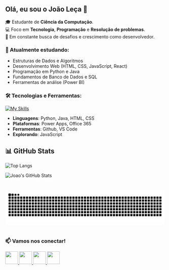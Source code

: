 ## Olá, eu sou o João Leça 👋


🎓 Estudante de **Ciência da Computação**. <br>
💻 Foco em **Tecnologia**, **Programação** e **Resolução de problemas**.<br>
🚀 Em constante busca de desafios e crescimento como desenvolvedor.<br>

### 🧠 Atualmente estudando:
- Estruturas de Dados e Algoritmos
- Desenvolvimento Web (HTML, CSS, JavaScript, React)
- Programação em Python e Java
- Fundamentos de Banco de Dados e SQL
- Ferramentas de análise (Power BI)

### 🛠️ Tecnologias e Ferramentas:

[![My Skills](https://skillicons.dev/icons?i=js,html,css,java,py,vscode,postgres,github)](https://skillicons.dev)

- **Linguagens**: Python, Java, HTML, CSS
- **Plataformas**: Power Apps, Office 365
- **Ferramentas**: Github, VS Code
- **Explorando**: JavaScript

## 📊 GitHub Stats

![Top Langs](https://github-readme-stats.vercel.app/api/top-langs/?username=JoaoLeca&layout=compact&theme=tokyonight)

![Joao's GitHub Stats](https://github-readme-stats.vercel.app/api?username=JoaoLeca&show_icons=true&theme=tokyonight)

#

<picture align="center">
  <source media="(prefers-color-scheme: dark)" srcset="https://raw.githubusercontent.com/JoaoLeca/JoaoLeca/output/github-contribution-grid-snake-dark.svg">
  <source media="(prefers-color-scheme: light)" srcset="https://raw.githubusercontent.com/JoaoLeca/JoaoLeca/output/github-contribution-grid-snake-dark.svg">
  <img align="center" alt="github contribution grid snake animation" src="https://raw.githubusercontent.com/JoaoLeca/JoaoLeca/output/github-contribution-grid-snake.svg">
</picture>

#

<h3>📫 Vamos nos conectar!</h3>

<a href="https://github.com/JoaoLeca" target="blank">
  <img src="https://img.icons8.com/ios-glyphs/50/000000/github.png" width="40" height="40" />
</a>
<a href="https://linkedin.com/in/joão-leça-aa5633291" target="_blank">
  <img src="https://img.icons8.com/ios-filled/50/0077b5/linkedin.png" width="40" height="40" />
</a>
<a href="mailto:jgranoleca@gmail.com">
  <img src="https://img.icons8.com/ios-filled/50/EA4335/gmail.png" width="40" height="40" />
</a>
<a href="https://instagram.com/joaogleca" target="_blank">
  <img src="https://img.icons8.com/ios-filled/50/E4405F/instagram-new.png" width="40" height="40" />
</a>


<!--
**JoaoLeca/JoaoLeca** is a ✨ _special_ ✨ repository because its `README.md` (this file) appears on your GitHub profile.

Here are some ideas to get you started:

- 🔭 I’m currently working on ...
- 🌱 I’m currently learning ...
- 👯 I’m looking to collaborate on ...
- 🤔 I’m looking for help with ...
- 💬 Ask me about ...
- 📫 How to reach me: ...
- 😄 Pronouns: ...
- ⚡ Fun fact: ...
-->
